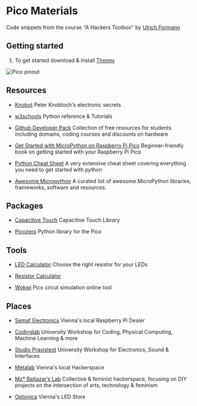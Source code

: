 # Pico Materials

Code snippets from the course "A Hackers Toolbox" by [Ulrich Formann](https://ul.fo)


## Getting started

1. To get started download & install [Thonny](https://thonny.org/)

![Pico pinout](https://docs.micropython.org/en/latest/_images/pico_pinout.png)


## Resources

* [Knobot](http://knobot.net)
  Peter Knobloch's electronic secrets

* [w3schools](https://www.w3schools.com/python)
  Python reference & Tutorials

* [Github Developer Pack](https://education.github.com/pack)
  Collection of free resources for students including domains, coding courses and discounts on hardware

* [Get Started with MicroPython on Raspberry Pi Pico](https://hackspace.raspberrypi.com/books/micropython-pico)
  Beginner-friendly book on getting started with your Raspberry Pi Pico

* [Python Cheat Sheet](https://github.com/ehmatthes/pcc_3e/releases/download/v1.0.0/beginners_python_cheat_sheet_pcc.pdf)
  A very extensive cheat sheet covering everything you need to get started with python

* [Awesome Micropython](https://awesome-micropython.com/)
  A curated list of awesome MicroPython libraries, frameworks, software and resources.


## Packages

* [Capacitive Touch](https://github.com/AncientJames/jtouch)
  Capacitive Touch Library

* [Picozero](https://picozero.readthedocs.io)
  Python library for the Pico


## Tools

* [LED Calculator](https://ledcalculator.net/)
  Choose the right resistor for your LEDs

* [Resistor Calculator](https://www.calculator.net/resistor-calculator.html)

* [Wokwi](https://wokwi.com/)
  Pico circut simulation online tool


## Places

* [Semaf Electronics](https://electronics.semaf.at)
  Vienna's local Raspberry Pi Dealer

* [Codinglab](https://codinglab.uni-ak.ac.at)
  University Workshop for Coding, Physical Computing, Machine Learning & more

* [Studio Praxistest](https://praxistest.cc/)
  University Workshop for Electronics, Sound & Interfaces

* [Metalab](https://metalab.at/)
  Vienna's local Hackerspace

* [Mz* Baltazar’s Lab](https://www.mzbaltazarslaboratory.org/welcome/)
  Collective & feminist hackerspace, focusing on DIY projects on the intersection of arts, technology & feminism

* [Optonica](https://www.optonicaled.at/)
  Vienna's LED Store
